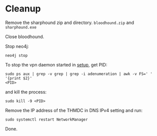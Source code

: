 # Cleanup

Remove the sharphound zip and directory. `bloodhound.zip` and `sharphound.exe`

Close bloodhound.

Stop neo4j:

    neo4j stop

To stop the vpn daemon started in [setup](setup.md), get PID:

    sudo ps aux | grep -v grep | grep -i adenumeration | awk -v FS=' ' '{print $2}'
    <PID>

and kill the process:

    sudo kill -9 <PID>

Remove the IP address of the THMDC in DNS IPv4 setting and run:

    sudo systemctl restart NetworkManager

Done.